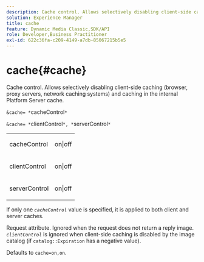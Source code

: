```yaml
---
description: Cache control. Allows selectively disabling client-side caching (browser, proxy servers, network caching systems) and caching in the internal Platform Server cache.
solution: Experience Manager
title: cache
feature: Dynamic Media Classic,SDK/API
role: Developer,Business Practitioner
exl-id: 622c36fa-c209-4149-a7db-85067215b5e5
---
```

# cache{#cache}

Cache control. Allows selectively disabling client-side caching (browser, proxy servers, network caching systems) and caching in the internal Platform Server cache.

 `&cache= *`cacheControl`*`

`&cache= *`clientControl`*, *`serverControl`*`

<table id="simpletable_DA4D92F0AEF84FD49953876796058B7F"> 
 <tr class="strow"> 
  <td class="stentry"> <p><span class="codeph"> <span class="varname"> cacheControl</span></span> </p> </td> 
  <td class="stentry"> <p><span class="codeph"> on|off</span> </p></td> 
 </tr> 
 <tr class="strow"> 
  <td class="stentry"> <p><span class="codeph"> <span class="varname"> clientControl</span></span> </p></td> 
  <td class="stentry"> <p><span class="codeph"> on|off</span> </p></td> 
 </tr> 
 <tr class="strow"> 
  <td class="stentry"> <p><span class="codeph"> <span class="varname"> serverControl</span></span> </p></td> 
  <td class="stentry"> <p><span class="codeph"> on|off</span> </p></td> 
 </tr> 
</table>

If only one *`cacheControl`* value is specified, it is applied to both client and server caches.

Request attribute. Ignored when the request does not return a reply image. *`clientControl`* is ignored when client-side caching is disabled by the image catalog (if `catalog::Expiration` has a negative value).

Defaults to `cache=on,on`.
